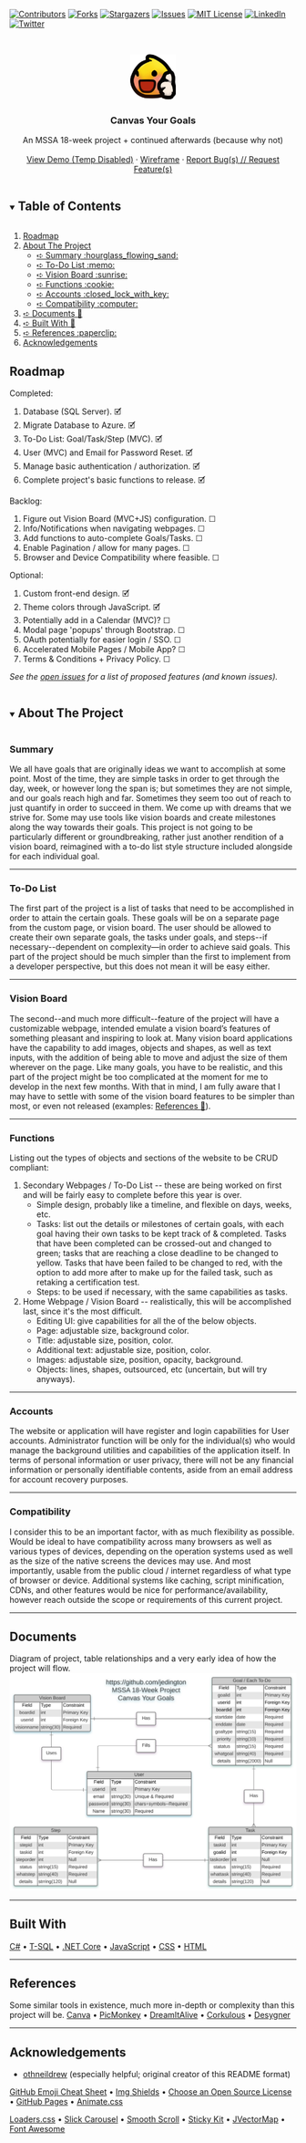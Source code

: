 <!--
*** Thanks for checking out the Best-README-Template. If you have a suggestion
*** that would make this better, please fork the repo and create a pull request
*** or simply open an issue with the tag "enhancement".
*** Thanks again! Now go create something AMAZING! :D
***
***
***
*** To avoid retyping too much info. Do a search and replace for the following:
*** github_username, repo_name, twitter_handle, email, project_title, project_description
-->



<!-- PROJECT SHIELDS -->
<!--
*** I'm using markdown "reference style" links for readability.
*** Reference links are enclosed in brackets [ ] instead of parentheses ( ).
*** See the bottom of this document for the declaration of the reference variables
*** for contributors-url, forks-url, etc. This is an optional, concise syntax you may use.
*** https://www.markdownguide.org/basic-syntax/#reference-style-links
-->
[![Contributors][contributors-shield]][contributors-url]
[![Forks][forks-shield]][forks-url]
[![Stargazers][stars-shield]][stars-url]
[![Issues][issues-shield]][issues-url]
[![MIT License][license-shield]][license-url]
[![LinkedIn][linkedin-shield]][linkedin-url]
[![Twitter][twitter-shield]][twitter-url]



<!-- PROJECT LOGO -->
<br />
<p align="center">
  <a href="https://github.com/jedington/Canvas-Your-Goals/">
    <img src="images/logo.png" alt="Logo" width="80" height="80">
  </a>

  <h3 align="center">Canvas Your Goals</h3>

  <p align="center">
    An MSSA 18-week project + continued afterwards (because why not)
    <br />
    <br /> 
    <a href="https://visionboardjedington.azurewebsites.net/">View Demo (Temp Disabled)</a>
	·
    <a href="https://github.com/jedington/Canvas-Your-Goals/blob/master/docs/Canvas-Your-Goals-Wireframe.pdf">Wireframe</a>
	·
    <a href="https://github.com/jedington/Canvas-Your-Goals/issues">Report Bug(s) // Request Feature(s)</a>
  </p>
</p>



<!-- TABLE OF CONTENTS -->
<details open="open">
  <summary><h2 style="display: inline-block">Table of Contents</h2></summary>
  <ol>
    <li><a href="#roadmap">Roadmap</a></li>
    <li>
      <a href="#about-the-project">About The Project</a>
      <ul>
	<li><a href="#summary">➪ Summary :hourglass_flowing_sand:</a></li>
	<li><a href="#to-do-list">➪ To-Do List :memo:</a></li>
	<li><a href="#vision-board">➪ Vision Board :sunrise:</a></li>
	<li><a href="#functions">➪ Functions :cookie:</a></li>
	<li><a href="#accounts">➪ Accounts :closed_lock_with_key:</a></li>
	<li><a href="#compatibility">➪ Compatibility :computer:</a></li>
      </ul>
    </li>
    <li><a href="#documents">➪ Documents 📜</a></li>
    <li><a href="#built-with">➪ Built With 🚧</a></li>
    <li><a href="#references">➪ References :paperclip:</a></li>
    <li><a href="#acknowledgements">Acknowledgements</a></li>
  </ol>
</details>

<!-- ROADMAP -->
## Roadmap

Completed:
1. Database (SQL Server). 🗹
2. Migrate Database to Azure. 🗹
3. To-Do List: Goal/Task/Step (MVC). 🗹
4. User (MVC) and Email for Password Reset. 🗹
5. Manage basic authentication / authorization. 🗹
6. Complete project's basic functions to release. 🗹
	
Backlog:
1. Figure out Vision Board (MVC+JS) configuration. ☐
2. Info/Notifications when navigating webpages. ☐
3. Add functions to auto-complete Goals/Tasks. ☐
4. Enable Pagination / allow for many pages. ☐
5. Browser and Device Compatibility where feasible. ☐
	
Optional:
1. Custom front-end design. 🗹
2. Theme colors through JavaScript. 🗹
3. Potentially add in a Calendar (MVC)? ☐
4. Modal page 'popups' through Bootstrap. ☐ 
5. OAuth potentially for easier login / SSO. ☐ 
6. Accelerated Mobile Pages / Mobile App? ☐
7. Terms & Conditions + Privacy Policy. ☐

*See the [open issues](https://github.com/jedington/Canvas-Your-Goals/issues) for a list of proposed features (and known issues).*


<!-- ABOUT THE PROJECT -->
<details open="open">
  <summary><h2 style="display: inline-block">About The Project</h2>
	
### Summary

We all have goals that are originally ideas we want to accomplish at some point. Most of the time, they are simple tasks in order to get through the day, week, or however long the span is; but sometimes they are not simple, and our goals reach high and far. Sometimes they seem too out of reach to just quantify in order to succeed in them. We come up with dreams that we strive for. Some may use tools like vision boards and create milestones along the way towards their goals. This project is not going to be particularly different or groundbreaking, rather just another rendition of a vision board, reimagined with a to-do list style structure included alongside for each individual goal.</summary>

------
### To-Do List

The first part of the project is a list of tasks that need to be accomplished in order to attain the certain goals. These goals will be on a separate page from the custom page, or vision board. The user should be allowed to create their own separate goals, the tasks under goals, and steps--if necessary--dependent on complexity—in order to achieve said goals. This part of the project should be much simpler than the first to implement from a developer perspective, but this does not mean it will be easy either.

------
### Vision Board

The second--and much more difficult--feature of the project will have a customizable webpage, intended emulate a vision board’s features of something pleasant and inspiring to look at. Many vision board applications have the capability to add images, objects and shapes, as well as text inputs, with the addition of being able to move and adjust the size of them wherever on the page. Like many goals, you have to be realistic, and this part of the project might be too complicated at the moment for me to develop in the next few months. With that in mind, I am fully aware that I may have to settle with some of the vision board features to be simpler than most, or even not released (examples: <a href="#references">References :paperclip:</a>).

------
### Functions

Listing out the types of objects and sections of the website to be CRUD compliant:
1.	Secondary Webpages / To-Do List -- these are being worked on first and will be fairly easy to complete before this year is over.
	  + Simple design, probably like a timeline, and flexible on days, weeks, etc.
	  +	Tasks: list out the details or milestones of certain goals, with each goal having their own tasks to be kept track of & completed. Tasks that have been completed can be crossed-out and changed to green; tasks that are reaching a close deadline to be changed to yellow. Tasks that have been failed to be changed to red, with the option to add more after to make up for the failed task, such as retaking a certification test.
	  +	Steps: to be used if necessary, with the same capabilities as tasks.
2.	Home Webpage / Vision Board -- realistically, this will be accomplished last, since it's the most difficult.
	  +	Editing UI: give capabilities for all the of the below objects.
	  +	Page: adjustable size, background color.
	  +	Title: adjustable size, position, color.
	  +	Additional text: adjustable size, position, color.
	  +	Images: adjustable size, position, opacity, background.
	  +	Objects: lines, shapes, outsourced, etc (uncertain, but will try anyways).

------
### Accounts

The website or application will have register and login capabilities for User accounts. Administrator function will be only for the individual(s) who would manage the background utilities and capabilities of the application itself. In terms of personal information or user privacy, there will not be any financial information or personally identifiable contents, aside from an email address for account recovery purposes. 
 
------
### Compatibility

I consider this to be an important factor, with as much flexibility as possible. Would be ideal to have compatibility across many browsers as well as various types of devices, depending on the operation systems used as well as the size of the native screens the devices may use. And most importantly, usable from the public cloud / internet regardless of what type of browser or device. Additional systems like caching, script minification, CDNs, and other features would be nice for performance/availability, however reach outside the scope or requirements of this current project.
</details>

------
## Documents

Diagram of project, table relationships and a very early idea of how the project will flow.
![Project Diagram][project-diagram]
<!-- [![Project Name Screen Shot][project-screenshot]](https://example.com) -->


------
## Built With

[C#](https://docs.microsoft.com/en-us/dotnet/csharp/) • [T-SQL](https://docs.microsoft.com/en-us/sql/t-sql/language-reference?view=sql-server-ver15) • [.NET Core](https://dotnet.microsoft.com/download) • [JavaScript](https://www.javascript.com/) • [CSS](https://www.w3schools.com/css/) • [HTML](https://www.w3schools.com/html/)

------
## References

Some similar tools in existence, much more in-depth or complexity than this project will be.
[Canva](https://www.canva.com/) • [PicMonkey](https://www.picmonkey.com/) • [DreamItAlive](https://www.dreamitalive.com/) • [Corkulous](https://www.corkulous.com/) • [Desygner](https://desygner.com/)
	
------
## Acknowledgements
* [othneildrew](https://github.com/othneildrew/Best-README-Template/) (especially helpful; original creator of this README format)

[GitHub Emoji Cheat Sheet](https://www.webpagefx.com/tools/emoji-cheat-sheet) • [Img Shields](https://shields.io) • [Choose an Open Source License](https://choosealicense.com) • [GitHub Pages](https://pages.github.com) • [Animate.css](https://daneden.github.io/animate.css)

[Loaders.css](https://connoratherton.com/loaders) • [Slick Carousel](https://kenwheeler.github.io/slick) • [Smooth Scroll](https://github.com/cferdinandi/smooth-scroll) • [Sticky Kit](http://leafo.net/sticky-kit) • [JVectorMap](http://jvectormap.com) • [Font Awesome](https://fontawesome.com)


<!-- MARKDOWN LINKS & IMAGES -->
<!-- https://www.markdownguide.org/basic-syntax/#reference-style-links -->
[contributors-shield]: https://img.shields.io/github/contributors/jedington/Canvas-Your-Goals.svg?style=for-the-badge
[contributors-url]: https://github.com/jedington/Canvas-Your-Goals/graphs/contributors
[forks-shield]: https://img.shields.io/github/forks/jedington/Canvas-Your-Goals.svg?style=for-the-badge
[forks-url]: https://github.com/jedington/Canvas-Your-Goals/network/members
[stars-shield]: https://img.shields.io/github/stars/jedington/Canvas-Your-Goals.svg?style=for-the-badge
[stars-url]: https://github.com/jedington/Canvas-Your-Goals/stargazers
[issues-shield]: https://img.shields.io/github/issues/jedington/Canvas-Your-Goals.svg?style=for-the-badge
[issues-url]: https://github.com/jedington/Canvas-Your-Goals/issues
[license-shield]: https://img.shields.io/github/license/jedington/Canvas-Your-Goals.svg?style=for-the-badge
[license-url]: https://github.com/jedington/Canvas-Your-Goals/blob/master/LICENSE
[linkedin-shield]: https://img.shields.io/badge/-LinkedIn-black.svg?style=for-the-badge&logo=linkedin&colorB=555
[linkedin-url]: https://www.linkedin.com/in/julian-edington/
[twitter-shield]: https://img.shields.io/twitter/follow/arcanicvoid?style=for-the-badge&logo=twitter&colorB=555
[twitter-url]: https://twitter.com/arcanicvoid
[project-screenshot]: images/screenshot.png
[project-diagram]: images/Canvas-Your-Goals.svg
